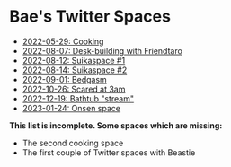 # Bae's Twitter Spaces

* [2022-05-29: Cooking](https://files.catbox.moe/ikaghv.m4a)
* [2022-08-07: Desk-building with Friendtaro](https://files.catbox.moe/q8onov.m4a)
* [2022-08-12: Suikaspace #1](https://files.catbox.moe/sfckv5.m4a)
* [2022-08-14: Suikaspace #2](https://files.catbox.moe/rvbntp.m4a)
* [2022-09-01: Bedgasm](https://files.catbox.moe/36qaqs.m4a)
* [2022-10-26: Scared at 3am](https://files.catbox.moe/fjbl5c.m4a)
* [2022-12-19: Bathtub "stream"](https://files.catbox.moe/eand92.m4a)
* [2023-01-24: Onsen space](https://files.catbox.moe/ikw15w.mp3)

**This list is incomplete. Some spaces which are missing:**

* The second cooking space
* The first couple of Twitter spaces with Beastie
